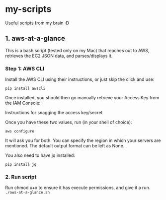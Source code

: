 # my-scripts
Useful scripts from my brain :D

## 1. aws-at-a-glance
This is a bash script (tested only on my Mac) that reaches out to AWS, retrieves the EC2 JSON data, and parses/displays it.

### Step 1: AWS CLI

Install the AWS CLI using their instructions, or just skip the click and use:

``
pip install awscli
``

Once installed, you should then go manually retrieve your Access Key from the IAM Console:

Instructions for snagging the access key/secret

Once you have these two values, run (in your shell of choice):
```
aws configure
```
It will ask you for both. You can specify the region in which your servers are mentioned. The default output format can be left as None.

You also need to have jq installed:
```
pip install jq
```

### 2. Run script
Run chmod u+x to ensure it has execute permissions, and give it a run.
``
./aws-at-a-glance.sh
``
